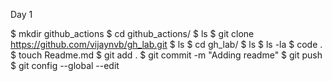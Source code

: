 Day 1

 $ mkdir github_actions
 $ cd github_actions/
 $ ls
 $ git clone https://github.com/vijaynvb/gh_lab.git
 $ ls
 $ cd gh_lab/
 $ ls
 $ ls -la
 $ code .
 $ touch Readme.md
 $ git add .
 $ git commit -m "Adding readme"
 $ git push
 $ git config --global --edit
